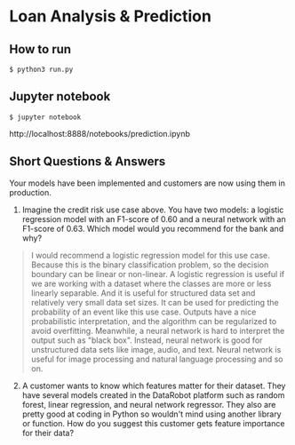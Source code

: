 # Loan Analysis & Prediction

## How to run
```
$ python3 run.py
```

## Jupyter notebook
```
$ jupyter notebook
```
http://localhost:8888/notebooks/prediction.ipynb


## Short Questions & Answers
Your models have been implemented and customers are now using them in production.
1. Imagine the credit risk use case above. You have two models: a logistic regression
model with an F1-score of 0.60 and a neural network with an F1-score of 0.63. Which
model would you recommend for the bank and why?
> I would recommend a logistic regression model for this use case.
  Because this is the binary classification problem, so the decision boundary can be linear or non-linear.
  A logistic regression is useful if we are working with a dataset where the classes are more or less linearly separable.
  And it is useful for structured data set and relatively very small data set sizes.
  It can be used for predicting the probability of an event like this use case.
  Outputs have a nice probabilistic interpretation, and the algorithm can be regularized to avoid overfitting.
  Meanwhile, a neural network is hard to interpret the output such as "black box".
  Instead, neural network is good for unstructured data sets like image, audio, and text.
  Neural network is useful for image processing and natural language processing and so on.


2. A customer wants to know which features matter for their dataset. They have several
models created in the DataRobot platform such as random forest, linear regression, and
neural network regressor. They also are pretty good at coding in Python so wouldn't
mind using another library or function. How do you suggest this customer gets feature
importance for their data?
> 

